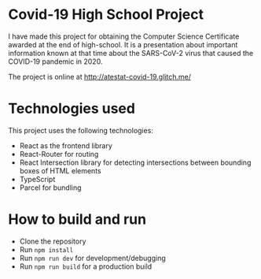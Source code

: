 # Covid-19 High School Project

I have made this project for obtaining the Computer Science Certificate awarded at the end of high-school. It is a presentation about important information known at that time about the SARS-CoV-2 virus that caused the COVID-19 pandemic in 2020.

The project is online at http://atestat-covid-19.glitch.me/

# Technologies used

This project uses the following technologies:

- React as the frontend library
- React-Router for routing
- React Intersection library for detecting intersections between bounding boxes of HTML elements
- TypeScript
- Parcel for bundling

# How to build and run

- Clone the repository
- Run <code>npm install</code>
- Run <code>npm run dev</code> for development/debugging
- Run <code>npm run build</code> for a production build
